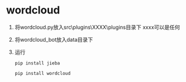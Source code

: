 # wordcloud

1. 将wordcloud.py放入src\plugins\XXXX\plugins目录下 xxxx可以是任何
2. 将wordcloud_bot放入data目录下
3. 运行 

    `pip install jieba`
    
    `pip install wordcloud`
